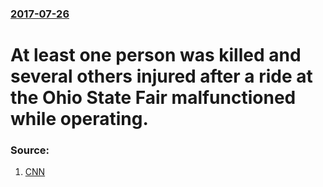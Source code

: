 ### [2017-07-26](/news/2017/07/26/index.md)

# At least one person was killed and several others injured after a ride at the Ohio State Fair malfunctioned while operating. 




### Source:

1. [CNN](http://www.cnn.com/2017/07/26/us/ohio-state-fair-ride-incident/index.html)
